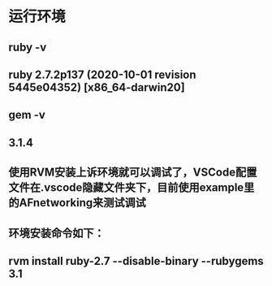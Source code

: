 # 运行环境
## ruby -v
## ruby 2.7.2p137 (2020-10-01 revision 5445e04352) [x86_64-darwin20]
## gem -v
## 3.1.4
## 使用RVM安装上诉环境就可以调试了，VSCode配置文件在.vscode隐藏文件夹下，目前使用example里的AFnetworking来测试调试
## 环境安装命令如下：
## rvm install ruby-2.7 --disable-binary --rubygems 3.1